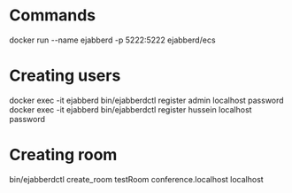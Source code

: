 # Commands
docker run --name ejabberd -p 5222:5222 ejabberd/ecs


# Creating users
docker exec -it ejabberd bin/ejabberdctl register admin localhost password
docker exec -it ejabberd bin/ejabberdctl register hussein localhost password

# Creating room
bin/ejabberdctl create_room testRoom conference.localhost localhost

